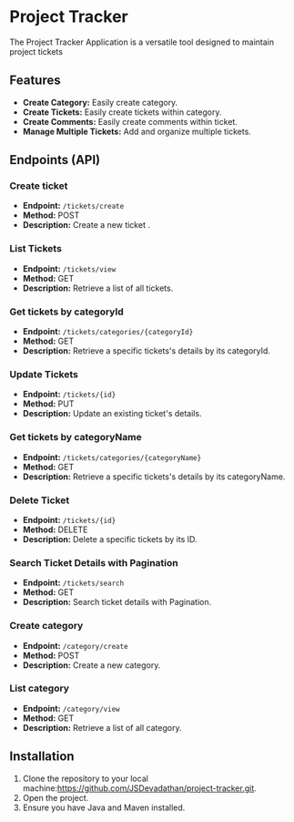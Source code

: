 # Project Tracker 

The Project Tracker Application is a versatile tool designed to maintain project tickets



## Features
- **Create Category:** Easily create category.
- **Create Tickets:** Easily create tickets within category.
- **Create Comments:** Easily create comments within ticket.
- **Manage Multiple Tickets:** Add and organize multiple tickets.


## Endpoints (API)

### Create ticket
- **Endpoint:** `/tickets/create`
- **Method:** POST
- **Description:** Create a new ticket .

### List Tickets
- **Endpoint:** `/tickets/view`
- **Method:** GET
- **Description:** Retrieve a list of all tickets.

### Get tickets by categoryId
- **Endpoint:** `/tickets/categories/{categoryId}`
- **Method:** GET
- **Description:** Retrieve a specific tickets's details by its categoryId.

### Update Tickets
- **Endpoint:** `/tickets/{id}`
- **Method:** PUT
- **Description:** Update an existing ticket's details.

### Get tickets by categoryName
- **Endpoint:** `/tickets/categories/{categoryName}`
- **Method:** GET
- **Description:** Retrieve a specific tickets's details by its categoryName.

### Delete Ticket
- **Endpoint:** `/tickets/{id}`
- **Method:** DELETE
- **Description:** Delete a specific tickets by its ID.

### Search Ticket Details with Pagination
- **Endpoint:** `/tickets/search`
- **Method:** GET
- **Description:** Search ticket details with Pagination.

### Create category
- **Endpoint:** `/category/create`
- **Method:** POST
- **Description:** Create a new category.

### List category
- **Endpoint:** `/category/view`
- **Method:** GET
- **Description:** Retrieve a list of all category.


## Installation

1. Clone the repository to your local machine:https://github.com/JSDevadathan/project-tracker.git.
2. Open the project.
3. Ensure you have Java and Maven installed.